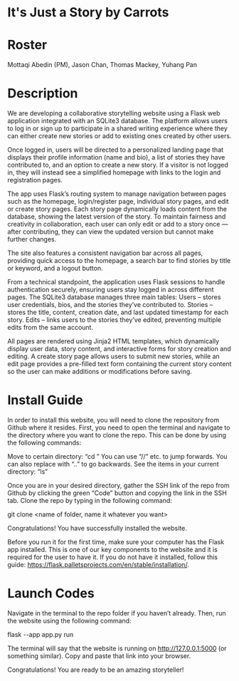 # It's Just a Story by Carrots
# Roster
Mottaqi Abedin (PM), Jason Chan, Thomas Mackey, Yuhang Pan
# Description
 We are developing a collaborative storytelling website using a Flask web application integrated with an SQLite3 database. The platform allows users to log in or sign up to participate in a shared writing experience where they can either create new stories or add to existing ones created by other users.
 
Once logged in, users will be directed to a personalized landing page that displays their profile information (name and bio), a list of stories they have contributed to, and an option to create a new story. If a visitor is not logged in, they will instead see a simplified homepage with links to the login and registration pages.

The app uses Flask’s routing system to manage navigation between pages such as the homepage, login/register page, individual story pages, and edit or create story pages. Each story page dynamically loads content from the database, showing the latest version of the story. To maintain fairness and creativity in collaboration, each user can only edit or add to a story once — after contributing, they can view the updated version but cannot make further changes.

The site also features a consistent navigation bar across all pages, providing quick access to the homepage, a search bar to find stories by title or keyword, and a logout button.

From a technical standpoint, the application uses Flask sessions to handle authentication securely, ensuring users stay logged in across different pages. The SQLite3 database manages three main tables:
Users – stores user credentials, bios, and the stories they’ve contributed to.
Stories – stores the title, content, creation date, and last updated timestamp for each story.
Edits – links users to the stories they’ve edited, preventing multiple edits from the same account.

All pages are rendered using Jinja2 HTML templates, which dynamically display user data, story content, and interactive forms for story creation and editing. A create story page allows users to submit new stories, while an edit page provides a pre-filled text form containing the current story content so the user can make additions or modifications before saving.

# Install Guide
In order to install this website, you will need to clone the repository from Github where it resides. First, you need to open the terminal and navigate to the directory where you want to clone the repo. This can be done by using the following commands:

Move to certain directory: “cd <name of directory>”
You can use “<name>/<name>/” etc. to jump forwards.
You can also replace <name of directory> with “..” to go backwards.
See the items in your current directory: “ls”

Once you are in your desired directory, gather the SSH link of the repo from Github by clicking the green “Code” button and copying the link in the SSH tab. Clone the repo by typing in the following command:

git clone <SSH link of repo> <name of folder, name it whatever you want>

Congratulations! You have successfully installed the website.

Before you run it for the first time, make sure your computer has the Flask app installed. This is one of our key components to the website and it is required for the user to have it. If you do not have it installed, follow this guide: https://flask.palletsprojects.com/en/stable/installation/.

# Launch Codes
Navigate in the terminal to the repo folder if you haven’t already. Then, run the website using the following command:

flask --app app.py run

The terminal will say that the website is running on http://127.0.0.1:5000 (or something similar). Copy and paste that link into your browser.

Congratulations! You are ready to be an amazing storyteller!
